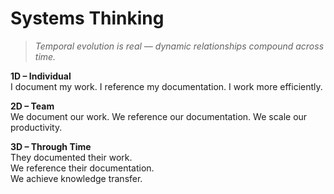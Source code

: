 # Systems Thinking

> *Temporal evolution is real — dynamic relationships compound across time.*

**1D – Individual**  
I document my work. I reference my documentation. I work more efficiently.  

**2D – Team**  
We document our work. We reference our documentation. We scale our productivity.  

**3D – Through Time**  
They documented their work.  
We reference their documentation.  
We achieve knowledge transfer.  